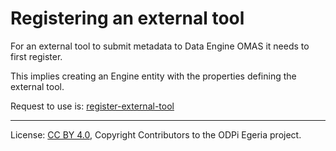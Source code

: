 <!-- SPDX-License-Identifier: CC-BY-4.0 -->
<!-- Copyright Contributors to the ODPi Egeria project. -->

# Registering an external tool

For an external tool to submit metadata to Data Engine OMAS it needs to first register.

This implies creating an Engine entity with the properties defining the external tool.

Request to use is: [register-external-tool](../../data-engine-server/docs/scenarios/register-data-engine-tool.md)


----
License: [CC BY 4.0](https://creativecommons.org/licenses/by/4.0/),
Copyright Contributors to the ODPi Egeria project.